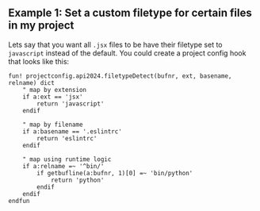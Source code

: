 ## Example 1: Set a custom filetype for certain files in my project

Lets say that you want all `.jsx` files to be have their filetype set to
`javascript` instead of the default. You could create a project config hook
that looks like this:

    fun! projectconfig.api2024.filetypeDetect(bufnr, ext, basename, relname) dict
        " map by extension
        if a:ext == 'jsx'
            return 'javascript'
        endif

        " map by filename
        if a:basename == '.eslintrc'
            return 'eslintrc'
        endif

        " map using runtime logic
        if a:relname =~ '^bin/'
            if getbufline(a:bufnr, 1)[0] =~ 'bin/python'
                return 'python'
            endif
        endif
    endfun

